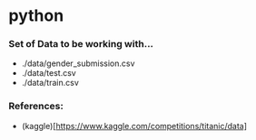 # python
### Set of Data to be working with...
- ./data/gender_submission.csv
- ./data/test.csv
- ./data/train.csv

### References:
- (kaggle)[https://www.kaggle.com/competitions/titanic/data]
